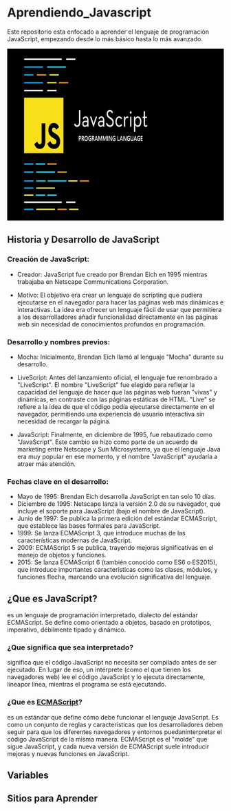 # Aprendiendo_Javascript
Este repositorio esta enfocado a aprender el lenguaje de programación JavaScript, empezando desde lo más básico hasta lo más avanzado.

<div align="center">
<img src="./Imagenes/images_9353691196_2f49650ed42b1-Para-que-e-usado-o-JavaScript.jpg" alt="JavaScript" width="900" height="400"/>
</div>

## Historia y Desarrollo de JavaScript

### Creación de JavaScript:

* Creador: JavaScript fue creado por Brendan Eich en 1995 mientras trabajaba en Netscape Communications Corporation.

* Motivo: El objetivo era crear un lenguaje de scripting que pudiera ejecutarse en el navegador para hacer las páginas web más dinámicas e interactivas. La idea era ofrecer un lenguaje fácil de usar que permitiera a los desarrolladores añadir funcionalidad directamente en las páginas web sin necesidad de conocimientos profundos en programación.

### Desarrollo y nombres previos:

*  Mocha: Inicialmente, Brendan Eich llamó al lenguaje "Mocha" durante su desarrollo.

*   LiveScript: Antes del lanzamiento oficial, el lenguaje fue renombrado a "LiveScript". El nombre "LiveScript" fue elegido para reflejar la capacidad del lenguaje de hacer que las páginas web fueran "vivas" y dinámicas, en contraste con las páginas estáticas de HTML. "Live" se refiere a la idea de que el código podía ejecutarse directamente en el navegador, permitiendo una experiencia de usuario interactiva sin necesidad de recargar la página.

*  JavaScript: Finalmente, en diciembre de 1995, fue rebautizado como "JavaScript". Este cambio se hizo como parte de un acuerdo de marketing entre Netscape y Sun Microsystems, ya que el lenguaje Java era muy popular en ese momento, y el nombre "JavaScript" ayudaría a atraer más atención.

### Fechas clave en el desarrollo:

* Mayo de 1995: Brendan Eich desarrolla JavaScript en tan solo 10 días.
* Diciembre de 1995: Netscape lanza la versión 2.0 de su navegador, que incluye el soporte para JavaScript (bajo el nombre de JavaScript).
* Junio de 1997: Se publica la primera edición del estándar ECMAScript, que establece las bases formales para JavaScript.
* 1999: Se lanza ECMAScript 3, que introduce muchas de las características modernas de JavaScript.
* 2009: ECMAScript 5 se publica, trayendo mejoras significativas en el manejo de objetos y funciones.
* 2015: Se lanza ECMAScript 6 (también conocido como ES6 o ES2015), que introduce importantes características como las clases, módulos, y funciones flecha, marcando una evolución significativa del lenguaje.



## ¿Que es JavaScript?
es un lenguaje de programación interpretado, dialecto del estándar ECMAScript. Se define como orientado a objetos,​ basado en prototipos, imperativo, débilmente tipado y dinámico.

### ¿Que significa que sea interpretado?
significa que el código JavaScript no necesita ser compilado antes de ser ejecutado. En lugar de eso, un intérprete (como el que tienen los navegadores web) lee el código JavaScript y lo ejecuta directamente, líneapor línea, mientras el programa se está ejecutando.

### ¿Que es [ECMAScript](https://es.wikipedia.org/wiki/ECMAScript)?
es un estándar que define cómo debe funcionar el lenguaje JavaScript. Es como un conjunto de reglas y características que los desarrolladores deben seguir para que los diferentes navegadores y entornos puedaninterpretar el código JavaScript de la misma manera. ECMAScript es el "molde" que sigue JavaScript, y cada nueva versión de ECMAScript suele introducir mejoras y nuevas funciones en JavaScript.



## Variables

## Sitios para Aprender
